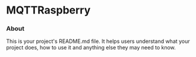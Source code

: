 MQTTRaspberry
=============

### About

This is your project's README.md file. It helps users understand what your
project does, how to use it and anything else they may need to know.